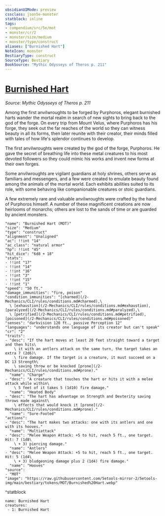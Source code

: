 ```yaml
---
obsidianUIMode: preview
cssclass: json5e-monster
statblock: inline
tags:
- compendium/src/5e/mot
- monster/cr/2
- monster/size/medium
- monster/type/construct
aliases: ["Burnished Hart"]
NoteIcon: monster
BestiaryType: construct
SourceType: Bestiary
BookSource: "Mythic Odysseys of Theros p. 211"
---
```

# [Burnished Hart](2-Mechanics/CLI/bestiary/construct/burnished-hart-mot.md)
*Source: Mythic Odysseys of Theros p. 211*  

Among the first anvilwroughts to be forged by Purphoros, elegant burnished harts wander the mortal realm in search of new sights to bring back to the god of the forge. On every trip from Mount Velus, where Purphoros has his forge, they seek out the far reaches of the world so they can witness beauty in all its forms, then later reunite with their creator, their minds filled with tales of how life's splendor continues to develop.

The first anvilwroughts were created by the god of the forge, Purphoros. He gave the secret of breathing life into these metal creatures to his most devoted followers so they could mimic his works and invent new forms at their own forges.

Some anvilwroughts are vigilant guardians at holy shrines, others serve as familiars and messengers, and a few were created to emulate beauty found among the animals of the mortal world. Each exhibits abilities suited to its role, with some behaving like companionable creatures or stoic guardians.

A few extremely rare and valuable anvilwroughts were crafted by the hand of Purphoros himself. A number of these magnificent creations are now heirlooms of monarchs; others are lost to the sands of time or are guarded by ancient monsters.

```statblock
"name": "Burnished Hart (MOT)"
"size": "Medium"
"type": "construct"
"alignment": "Unaligned"
"ac": !!int "14"
"ac_class": "natural armor"
"hp": !!int "45"
"hit_dice": "6d8 + 18"
"stats":
- !!int "17"
- !!int "14"
- !!int "16"
- !!int "3"
- !!int "15"
- !!int "1"
"speed": "50 ft."
"damage_immunities": "fire, poison"
"condition_immunities": "[charmed](/2-Mechanics/CLI/rules/conditions.md#charmed),\
  \ [exhaustion](/2-Mechanics/CLI/rules/conditions.md#exhaustion), [paralyzed](/2-Mechanics/CLI/rules/conditions.md#paralyzed),\
  \ [petrified](/2-Mechanics/CLI/rules/conditions.md#petrified), [poisoned](/2-Mechanics/CLI/rules/conditions.md#poisoned)"
"senses": "darkvision 120 ft., passive Perception 12"
"languages": "understands one language of its creator but can't speak"
"cr": "2"
"traits":
- "desc": "If the hart moves at least 20 feet straight toward a target and then hits\
    \ it with an antlers attack on the same turn, the target takes an extra 7 (2d6)\
    \ fire damage. If the target is a creature, it must succeed on a DC 13 Strength\
    \ saving throw or be knocked [prone](/2-Mechanics/CLI/rules/conditions.md#prone)."
  "name": "Charge"
- "desc": "A creature that touches the hart or hits it with a melee attack while within\
    \ 5 feet of it takes 5 (1d10) fire damage."
  "name": "Heated Body"
- "desc": "The hart has advantage on Strength and Dexterity saving throws made against\
    \ effects that would knock it [prone](/2-Mechanics/CLI/rules/conditions.md#prone)."
  "name": "Sure-Footed"
"actions":
- "desc": "The hart makes two attacks: one with its antlers and one with its hooves."
  "name": "Multiattack"
- "desc": "Melee Weapon Attack: +5 to hit, reach 5 ft., one target. Hit: 7 (1d8\
    \ + 3) piercing damage."
  "name": "Antlers"
- "desc": "Melee Weapon Attack: +5 to hit, reach 5 ft., one target. Hit: 5 (1d4\
    \ + 3) bludgeoning damage plus 2 (1d4) fire damage."
  "name": "Hooves"
"source":
- "MOT"
"image": "https://raw.githubusercontent.com/5etools-mirror-2/5etools-img/main/bestiary/tokens/MOT/Burnished%20Hart.webp"
```
^statblock

```encounter-table
name: Burnished Hart
creatures:
 - 1: Burnished Hart
```